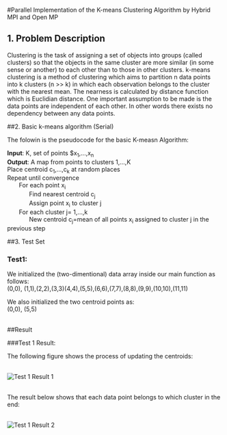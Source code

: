 #Parallel Implementation of the K-means Clustering Algorithm by Hybrid MPI and Open MP

## 1. Problem Description 

Clustering is the task of assigning a set of objects into groups (called clusters) so that the objects in the same cluster are more similar (in some sense or another) to each other than to those in other clusters. k-means clustering is a method of clustering which aims to partition n data points into k clusters (n >> k) in which each observation belongs to the cluster with the nearest mean.  The nearness is calculated by distance function which is Euclidian distance. One important assumption to be made is the data points are independent of each other. In other words there exists no dependency between any data points. 

##2. Basic  k-means algorithm (Serial)

The folowin is the pseudocode for the basic K-measn Algorithm:

**Input**: K, set of points $x<sub>1</sub>,...,x<sub>n</sub><br>
**Output**: A map from points to clusters 1,...,K<br>
Place centroid c<sub>1</sub>,…,c<sub>k</sub> at random places <br>
Repeat until convergence <br>
&nbsp;&nbsp;&nbsp;&nbsp;&nbsp;&nbsp;	For each point x<sub>i</sub><br>
&nbsp;&nbsp;&nbsp;&nbsp;&nbsp;&nbsp;&nbsp;&nbsp;&nbsp;&nbsp;&nbsp;&nbsp;	Find nearest centroid c<sub>j</sub><br>
&nbsp;&nbsp;&nbsp;&nbsp;&nbsp;&nbsp;&nbsp;&nbsp;&nbsp;&nbsp;&nbsp;&nbsp;		Assign point x<sub>i</sub> to cluster j<br>
&nbsp;&nbsp;&nbsp;&nbsp; &nbsp;&nbsp;For each cluster j= 1,…,k<br>
&nbsp;&nbsp;&nbsp;&nbsp;&nbsp;&nbsp;&nbsp;&nbsp;&nbsp;&nbsp;&nbsp;&nbsp; New centroid c<sub>j</sub>=mean of all points x<sub>i</sub> assigned to cluster j in the previous step<br>

##3. Test Set<br>

### Test1: 

We initialized the (two-dimentional) data array inside our main function as follows:<br>
(0,0), (1,1),(2,2),(3,3)(4,4),(5,5),(6,6),(7,7),(8,8),(9,9),(10,10),(11,11)<br>

We also initialized the two centroid points as:<br>
(0,0), (5,5)<br><br>  



##Result<br>

###Test 1 Result:<br>

The following figure shows the process of updating the centroids:<br><br>

![Test 1 Result 1](https://github.com/maederayati/Parallel-Kmeans/blob/master/Test1_result1.jpg) <br><br>

The result below shows that each data point belongs to which cluster in the end: <br><br>

![Test 1 Result 2](https://github.com/maederayati/Parallel-Kmeans/blob/master/Test1_result2.jpg) <br><br>
